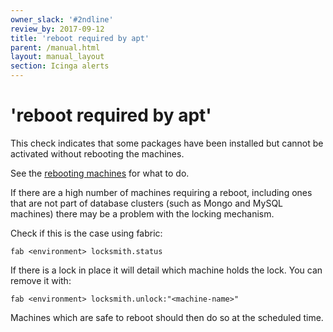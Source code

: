 ```yaml
---
owner_slack: '#2ndline'
review_by: 2017-09-12
title: 'reboot required by apt'
parent: /manual.html
layout: manual_layout
section: Icinga alerts
---
```


# 'reboot required by apt'

This check indicates that some packages have been installed but cannot
be activated without rebooting the machines.

See the [rebooting machines](/manual/rebooting-machines.html) for what to do.

If there are a high number of machines requiring a reboot, including
ones that are not part of database clusters (such as Mongo and MySQL
machines) there may be a problem with the locking mechanism.

Check if this is the case using fabric:

    fab <environment> locksmith.status

If there is a lock in place it will detail which machine holds the lock.
You can remove it with:

    fab <environment> locksmith.unlock:"<machine-name>"

Machines which are safe to reboot should then do so at the scheduled
time.
